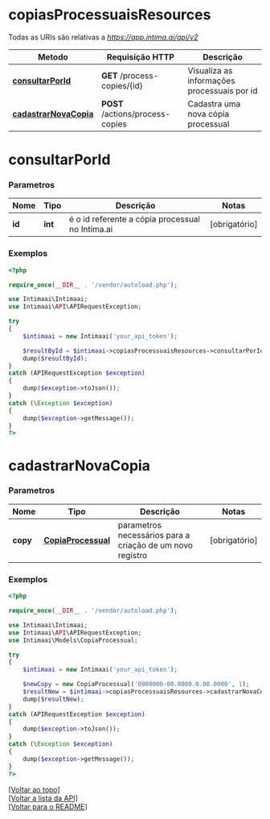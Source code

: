 # **copiasProcessuaisResources**

Todas as URIs são relativas a *https://app.intima.ai/api/v2*

Metodo | Requisição HTTP | Descrição
------------- | ------------- | -------------
[**consultarPorId**](copiasProcessuaisResources.md#consultarPorId) | **GET** /process-copies/{id} | Visualiza as informações processuais por id
[**cadastrarNovaCopia**](copiasProcessuaisResources.md#cadastrarNovaCopia) | **POST** /actions/process-copies | Cadastra uma nova cópia processual

# **consultarPorId**

### Parametros

Nome | Tipo | Descrição | Notas
------------- | ------------- | ------------- | -------------
**id** | **int**| é o id referente a cópia processual no Intima.ai | [obrigatório]

### Exemplos
```php
<?php

require_once(__DIR__ . '/vendor/autoload.php');

use Intimaai\Intimaai;
use Intimaai\API\APIRequestException;

try 
{
    $intimaai = new Intimaai('your_api_token');

    $resultById = $intimaai->copiasProcessuaisResources->consultarPorId(45217);
    dump($resultById);
}
catch (APIRequestException $exception)
{
    dump($exception->toJson());
}
catch (\Exception $exception)
{
    dump($exception->getMessage());
}
?>
```

# **cadastrarNovaCopia**

### Parametros

Nome | Tipo | Descrição | Notas
------------- | ------------- | ------------- | -------------
**copy** | [**CopiaProcessual**](../models/copy/CopiaProcessual.md) | parametros necessários para a criação de um novo registro | [obrigatório]

### Exemplos
```php
<?php

require_once(__DIR__ . '/vendor/autoload.php');

use Intimaai\Intimaai;
use Intimaai\API\APIRequestException;
use Intimaai\Models\CopiaProcessual;

try 
{
    $intimaai = new Intimaai('your_api_token');

    $newCopy = new CopiaProcessual('0000000-00.0000.0.00.0000', 1);
    $resultNew = $intimaai->copiasProcessuaisResources->cadastrarNovaCopia($newCopy);
    dump($resultNew);
}
catch (APIRequestException $exception)
{
    dump($exception->toJson());
}
catch (\Exception $exception)
{
    dump($exception->getMessage());
}
?>
```

[[Voltar ao topo]](#)        
[[Voltar a lista da API]](../../README.md#Documentação-para-os-Endpoints-da-API)    
[[Voltar para o README]](../../README.md#Intima.ai---SDK-PHP)
